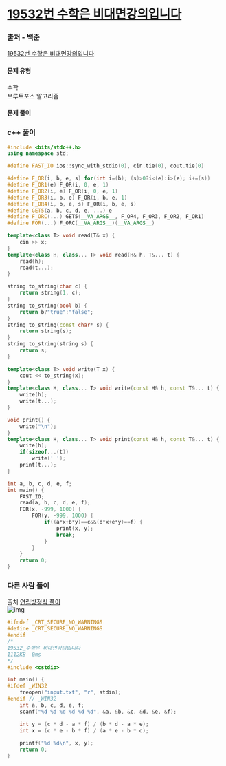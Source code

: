 # [19532번 수학은 비대면강의입니다](https://www.acmicpc.net/problem/19532)

### 출처 - 백준
[19532번 수학은 비대면강의입니다](https://www.acmicpc.net/problem/19532)

#### 문제 유형
수학  
브루트포스 알고리즘

#### 문제 풀이

### c++ 풀이
```c++
#include <bits/stdc++.h>
using namespace std;

#define FAST_IO ios::sync_with_stdio(0), cin.tie(0), cout.tie(0)

#define F_OR(i, b, e, s) for(int i=(b); (s)>0?i<(e):i>(e); i+=(s))
#define F_OR1(e) F_OR(i, 0, e, 1)
#define F_OR2(i, e) F_OR(i, 0, e, 1)
#define F_OR3(i, b, e) F_OR(i, b, e, 1)
#define F_OR4(i, b, e, s) F_OR(i, b, e, s)
#define GET5(a, b, c, d, e, ...) e
#define F_ORC(...) GET5(__VA_ARGS__, F_OR4, F_OR3, F_OR2, F_OR1)
#define FOR(...) F_ORC(__VA_ARGS__)(__VA_ARGS__)

template<class T> void read(T& x) {
	cin >> x;
}
template<class H, class... T> void read(H& h, T&... t) {
	read(h);
	read(t...);
}

string to_string(char c) {
	return string(1, c);
}
string to_string(bool b) {
	return b?"true":"false";
}
string to_string(const char* s) {
	return string(s);
}
string to_string(string s) {
	return s;
}

template<class T> void write(T x) {
	cout << to_string(x);
}
template<class H, class... T> void write(const H& h, const T&... t) {
	write(h);
	write(t...);
}

void print() {
	write("\n");
}
template<class H, class... T> void print(const H& h, const T&... t) {
	write(h);
	if(sizeof...(t))
		write(' ');
	print(t...);
}

int a, b, c, d, e, f;
int main() {
    FAST_IO;
    read(a, b, c, d, e, f);
    FOR(x, -999, 1000) {
        FOR(y, -999, 1000) {
            if((a*x+b*y)==c&&(d*x+e*y)==f) {
                print(x, y);
                break;
            }
        }
    }
	return 0;
}
```

### 다른 사람 풀이
출처 [연립방정식 풀이](https://rightbellboy.tistory.com/210)  
![img](https://github.com/whoamixzerone/algorithm-sql/assets/67082984/e4b35897-33ae-44fa-b9cb-fb9c0a4a5fcd)  
```c++
#ifndef _CRT_SECURE_NO_WARNINGS
#define _CRT_SECURE_NO_WARNINGS
#endif
/*
19532_수학은 비대면강의입니다
1112KB	0ms
*/
#include <cstdio>

int main() {
#ifdef _WIN32
	freopen("input.txt", "r", stdin);
#endif // _WIN32
	int a, b, c, d, e, f;
	scanf("%d %d %d %d %d %d", &a, &b, &c, &d, &e, &f);

	int y = (c * d - a * f) / (b * d - a * e);
	int x = (c * e - b * f) / (a * e - b * d);
	
	printf("%d %d\n", x, y);
	return 0;
}
```
